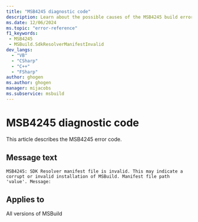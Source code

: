 ```yaml
---
title: "MSB4245 diagnostic code"
description: Learn about the possible causes of the MSB4245 build error, and get troubleshooting tips.
ms.date: 12/06/2024
ms.topic: "error-reference"
f1_keywords:
 - MSB4245
 - MSBuild.SdkResolverManifestInvalid
dev_langs:
  - "VB"
  - "CSharp"
  - "C++"
  - "FSharp"
author: ghogen
ms.author: ghogen
manager: mijacobs
ms.subservice: msbuild
---
```


# MSB4245 diagnostic code

<!-- :::ErrorDefinitionDescription::: -->
<!-- :::editable-content name="introDescription"::: -->
This article describes the MSB4245 error code.
<!-- :::editable-content-end::: -->

## Message text

`MSB4245: SDK Resolver manifest file is invalid. This may indicate a corrupt or invalid installation of MSBuild. Manifest file path 'value'. Message:`

<!-- :::editable-content name="postOutputDescription"::: -->
<!--
{StrBegin="MSB4245: "}
-->
<!-- :::editable-content-end::: -->
<!-- :::ErrorDefinitionDescription-end::: -->

## Applies to

All versions of MSBuild
